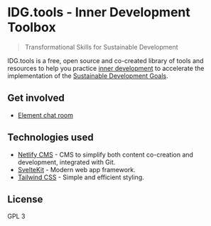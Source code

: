 # IDG.tools - Inner Development Toolbox

> Transformational Skills for Sustainable Development

IDG.tools is a free, open source and co-created library of tools and resources to help you practice [inner development](https://www.innerdevelopmentgoals.org) to accelerate the implementation of the [Sustainable Development Goals](https://www.undp.org/sustainable-development-goals).

## Get involved

-   [Element chat room](https://app.element.io/#/room/#idg-tools:community.innerdevelopmentgoals.org)

## Technologies used

-   [Netlify CMS](https://netlify.com) - CMS to simplify both content co-creation and development, integrated with Git.
-   [SvelteKit](https://kit.svelte.dev) - Modern web app framework.
-   [Tailwind CSS](https://tailwindcss.com/) - Simple and efficient styling.

## License

GPL 3
